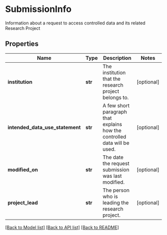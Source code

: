 # SubmissionInfo

Information about a request to access controlled data and its related Research Project
## Properties
Name | Type | Description | Notes
------------ | ------------- | ------------- | -------------
**institution** | **str** | The institution that the research project belongs to. | [optional] 
**intended_data_use_statement** | **str** | A few short paragraph that explains how the controlled data will be used. | [optional] 
**modified_on** | **str** | The date the request submission was last modified. | [optional] 
**project_lead** | **str** | The person who is leading the research project. | [optional] 

[[Back to Model list]](../README.md#documentation-for-models) [[Back to API list]](../README.md#documentation-for-api-endpoints) [[Back to README]](../README.md)


